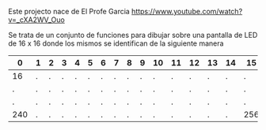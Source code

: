 Este projecto nace de El Profe Garcia
https://www.youtube.com/watch?v=_cXA2WV_Ouo

Se trata de un conjunto de funciones para dibujar sobre una pantalla de LED de 16 x 16 donde los mismos se identifican de la siguiente manera

0  |  1 |  2 | 3  |  4 |  5 |  6 |  7 |  8 |  9 | 10 | 11 | 12 | 13 | 14 | 15
-- | -- | -- | -- | -- | -- | -- | -- | -- | -- | -- | -- | -- | -- | -- | -- 
16 |  . |  . |  . |  . |  . |  . |  . |  . |  . |  . |  . |  . |  . |  . |  .   
 . |  . |  . |  . |  . |  . |  . |  . |  . |  . |  . |  . |  . |  . |  . |  .   
 . |  . |  . |  . |  . |  . |  . |  . |  . |  . |  . |  . |  . |  . |  . |  .   
240|  . |  . |  . |  . |  . |  . |  . |  . |  . |  . |  . |  . |  . |  . |  256   
